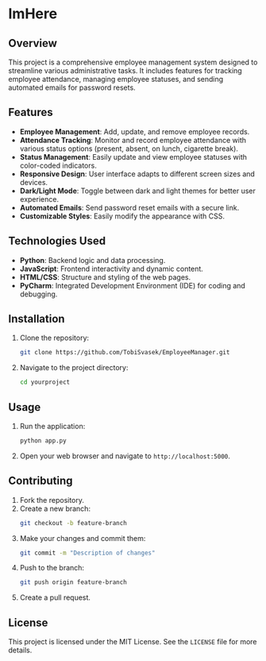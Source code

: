 # ImHere

## Overview
This project is a comprehensive employee management system designed to streamline various administrative tasks. It includes features for tracking employee attendance, managing employee statuses, and sending automated emails for password resets.

## Features
- **Employee Management**: Add, update, and remove employee records.
- **Attendance Tracking**: Monitor and record employee attendance with various status options (present, absent, on lunch, cigarette break).
- **Status Management**: Easily update and view employee statuses with color-coded indicators.
- **Responsive Design**: User interface adapts to different screen sizes and devices.
- **Dark/Light Mode**: Toggle between dark and light themes for better user experience.
- **Automated Emails**: Send password reset emails with a secure link.
- **Customizable Styles**: Easily modify the appearance with CSS.

## Technologies Used
- **Python**: Backend logic and data processing.
- **JavaScript**: Frontend interactivity and dynamic content.
- **HTML/CSS**: Structure and styling of the web pages.
- **PyCharm**: Integrated Development Environment (IDE) for coding and debugging.

## Installation
1. Clone the repository:
    ```bash
    git clone https://github.com/TobiSvasek/EmployeeManager.git
    ```
2. Navigate to the project directory:
    ```bash
    cd yourproject
    ```

## Usage
1. Run the application:
    ```bash
    python app.py
    ```
2. Open your web browser and navigate to `http://localhost:5000`.

## Contributing
1. Fork the repository.
2. Create a new branch:
    ```bash
    git checkout -b feature-branch
    ```
3. Make your changes and commit them:
    ```bash
    git commit -m "Description of changes"
    ```
4. Push to the branch:
    ```bash
    git push origin feature-branch
    ```
5. Create a pull request.

## License
This project is licensed under the MIT License. See the `LICENSE` file for more details.